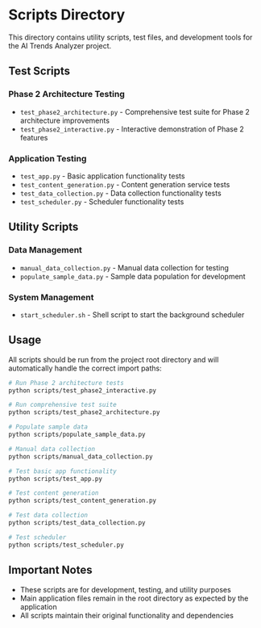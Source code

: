 # Scripts Directory

This directory contains utility scripts, test files, and development tools for the AI Trends Analyzer project.

## Test Scripts

### Phase 2 Architecture Testing
- `test_phase2_architecture.py` - Comprehensive test suite for Phase 2 architecture improvements
- `test_phase2_interactive.py` - Interactive demonstration of Phase 2 features

### Application Testing
- `test_app.py` - Basic application functionality tests
- `test_content_generation.py` - Content generation service tests
- `test_data_collection.py` - Data collection functionality tests
- `test_scheduler.py` - Scheduler functionality tests

## Utility Scripts

### Data Management
- `manual_data_collection.py` - Manual data collection for testing
- `populate_sample_data.py` - Sample data population for development

### System Management
- `start_scheduler.sh` - Shell script to start the background scheduler

## Usage

All scripts should be run from the project root directory and will automatically handle the correct import paths:

```bash
# Run Phase 2 architecture tests
python scripts/test_phase2_interactive.py

# Run comprehensive test suite
python scripts/test_phase2_architecture.py

# Populate sample data
python scripts/populate_sample_data.py

# Manual data collection
python scripts/manual_data_collection.py

# Test basic app functionality
python scripts/test_app.py

# Test content generation
python scripts/test_content_generation.py

# Test data collection
python scripts/test_data_collection.py

# Test scheduler
python scripts/test_scheduler.py
```

## Important Notes

- These scripts are for development, testing, and utility purposes
- Main application files remain in the root directory as expected by the application
- All scripts maintain their original functionality and dependencies